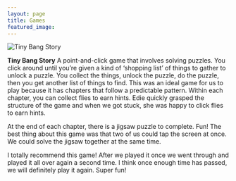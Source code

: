 ```yaml
---
layout: page
title: Games
featured_image: 
---
```


![Tiny Bang Story](https://upload.wikimedia.org/wikipedia/en/f/f0/The_Tiny_Bang_Story-cover_art.jpg#right)  

**Tiny Bang Story**  A point-and-click game that involves solving puzzles. You click around until you’re given a kind of ‘shopping list’ of things to gather to unlock a puzzle. You collect the things, unlock the puzzle, do the puzzle, then you get another list of things to find.  This was an ideal game for us to play because it has chapters that follow a predictable pattern. Within each chapter, you can collect flies to earn hints. Edie quickly grasped the structure of the game and when we got stuck, she was happy to click flies to earn hints. 

At the end of each chapter, there is a jigsaw puzzle to complete. Fun! The best thing about this game was that two of us could tap the screen at once. We could solve the jigsaw together at the same time. 

I totally recommend this game! After we played it once we went through and played it all over again a second time. I think once enough time has passed, we will definitely play it again. Super fun!  
